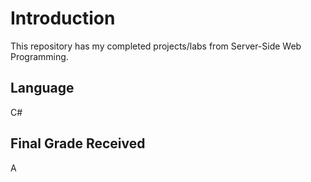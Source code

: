# Introduction
  This repository has my completed projects/labs from Server-Side Web Programming.
  
## Language
  C#
  
## Final Grade Received
  A
